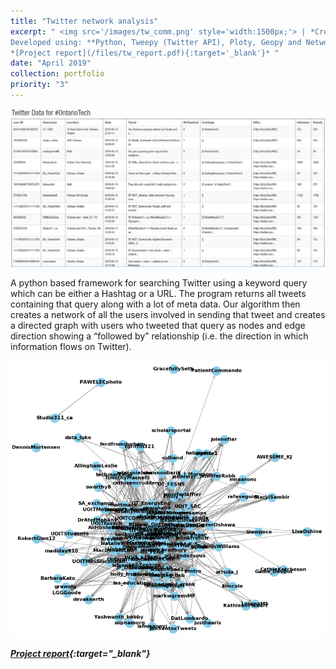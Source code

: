 ```yaml
---
title: "Twitter network analysis"
excerpt: " <img src='/images/tw_comm.png' style='width:1500px;'> | *Creates a network graph of all users involved in the dissemination of a query (keyword, hashtag, meme, etc.) and analyzes trends/connections between the users.* <br/> <br/> 
Developed using: **Python, Tweepy (Twitter API), Ploty, Geopy and NetworkX** <br> 
*[Project report](/files/tw_report.pdf){:target='_blank'}* "
date: "April 2019"
collection: portfolio
priority: "3"
---
```



<img src='/images/tw_data_example.png'>

A python based framework for searching Twitter using a keyword query which can be either a Hashtag or a URL. The program returns all tweets containing that query along with a lot of meta data. Our algorithm then creates a network of all the users involved in sending that tweet and creates a directed graph with users who tweeted that query as nodes and edge direction showing a “followed by” relationship (i.e. the direction in which information flows on Twitter).




<img src='/images/tw_OntarioTech_graph.png'>

***[Project report](../../files/tw_report.pdf){:target="_blank"}***